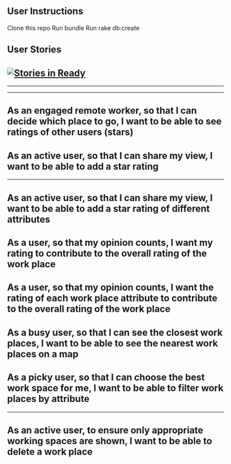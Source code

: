 User Instructions
--------------------------------------------------------------------------------
Clone this repo
Run bundle
Run rake db:create

User Stories
--------------------------------------------------------------------------------
[![Stories in Ready](https://badge.waffle.io/edwardkerry/filter_coffee.svg?label=ready&title=Ready)](http://waffle.io/edwardkerry/filter_coffee)
--------------------------------------------------------------------------------
<!-- As a remote worker, so that I can work remotely
I want to see a list of work spaces -->
--------------------------------------------------------------------------------
<!-- As an engaged remote worker, so that I can share my fav places
I want to be able to add my spots to the list -->
--------------------------------------------------------------------------------
As an engaged remote worker, so that I can decide which place to go,
I want to be able to see ratings of other users (stars)
--------------------------------------------------------------------------------
As an active user, so that I can share my view,
I want to be able to add a star rating
--------------------------------------------------------------------------------
<!-- As an interested remote worker, so that I can make a an informed choice,
I want to be able to see attributes of the different work spaces -->
--------------------------------------------------------------------------------
As an active user, so that I can share my view,
I want to be able to add a star rating of different attributes
--------------------------------------------------------------------------------
As a user, so that my opinion counts, I want my rating to contribute to the
overall rating of the work place
--------------------------------------------------------------------------------
As a user, so that my opinion counts, I want the rating of each work place
attribute to contribute to the overall rating of the work place
--------------------------------------------------------------------------------
As a busy user, so that I can see the closest work places, I want to be able
to see the nearest work places on a map
--------------------------------------------------------------------------------
As a picky user, so that I can choose the best work space for me, I want to be
able to filter work places by attribute
--------------------------------------------------------------------------------
<!-- As an active user, to ensure validity of information,
I want to be able to edit the information on a work place -->
--------------------------------------------------------------------------------
As an active user, to ensure only appropriate working spaces are shown,
I want to be able to delete a work place
--------------------------------------------------------------------------------
<!-- Users can register/login
A user must be logged in to create restaurants
Users can only edit/delete restaurants which they've created
Users can only leave one review per restaurant
Users can delete their own reviews
Some indication should be given on the page (as part of the layout) whether the user is currently logged in, along with links to the available actions (i.e. Logout/Edit account is signed in, otherwise Sign In/Sign Up)
The email address of the reviewer should be displayed as part of the review
Optional - Users can't review a restaurant which they created -->
